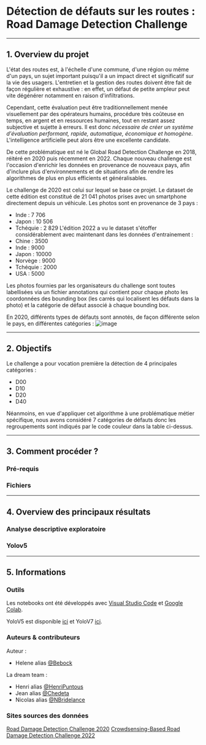 # Détection de défauts sur les routes :  Road Damage Detection Challenge

----

## 1. Overview du projet

L'état des routes est, à l'échelle d'une commune, d'une région ou même d'un pays, un sujet important puisqu'il a un impact direct et significatif sur la vie des usagers. L'entretien et la gestion des routes doivent être fait de façon régulière et exhaustive : en effet, un défaut de petite ampleur peut vite dégénérer notamment en raison d'infiltrations.

Cependant, cette évaluation peut être traditionnellement menée visuellement par des opérateurs humains, procédure très coûteuse en temps, en argent et en ressources humaines, tout en restant assez subjective et sujette à erreurs. Il est donc *nécessaire de créer un système d'évaluation performant, rapide, automatique, économique et homogène*. L'intelligence artificielle peut alors être une excellente candidate. 

De cette problématique est né le Global Road Detection Challenge en 2018, réitéré en 2020 puis récemment en 2022. Chaque nouveau challenge est l'occasion d'enrichir les données en provenance de nouveaux pays, afin d'inclure plus d'environnements et de situations afin de rendre les algorithmes de plus en plus efficients et généralisables. 

Le challenge de 2020 est celui sur lequel se base ce projet. Le dataset de cette édition est constitué de 21 041 photos prises avec un smartphone directement depuis un véhicule. Les photos sont en provenance de 3 pays : 
  * Inde : 7 706
  * Japon : 10 506
  * Tchéquie : 2 829
 L'édition 2022 a vu le dataset s'étoffer considérablement avec maintenant dans les données d'entrainement : 
  * Chine : 3500
  * Inde : 9000
  * Japon : 10000
  * Norvège : 9000
  * Tchéquie : 2000
  * USA : 5000

Les photos fournies par les organisateurs du challenge sont toutes labellisées via un fichier annotations qui contient pour chaque photo les coordonnées des bounding box (les carrés qui localisent les défauts dans la photo) et la catégorie de défaut associé à chaque bounding box. 

En 2020, différents types de défauts sont annotés, de façon différente selon le pays, en différentes catégories : 
![image](https://user-images.githubusercontent.com/38078432/188277168-9b5d8833-3350-4daa-b150-cc9e346089dc.png)

----

## 2. Objectifs

Le challenge a pour vocation première la détection de 4 principales catégories : 
  * D00
  * D10
  * D20
  * D40

Néanmoins, en vue d'appliquer cet algorithme à une problématique métier spécifique, nous avons considéré 7 catégories de défauts donc les regroupements sont indiqués par le code couleur dans la table ci-dessus. 

----

## 3. Comment procéder ?

### Pré-requis

### Fichiers 

----

## 4. Overview des principaux résultats 

### Analyse descriptive exploratoire

### Yolov5

----

## 5. Informations

### Outils

Les notebooks ont été développés avec [Visual Studio Code](https://code.visualstudio.com/) et [Google Colab](https://colab.research.google.com/). 

YoloV5 est disponible [ici](https://github.com/ultralytics/yolov5) et YoloV7 [ici](https://github.com/WongKinYiu/yolov7). 

### Auteurs & contributeurs

Auteur : 
  * Helene alias [@Bebock](https://github.com/Bebock/)

La dream team :
  * Henri alias [@HenriPuntous](https://github.com/HenriPuntous/)
  * Jean alias [@Chedeta](https://github.com/Chedeta/)
  * Nicolas alias [@NBridelance](https://github.com/NBridelance/)
  
### Sites sources des données

[Road Damage Detection Challenge 2020](https://rdd2020.sekilab.global/)
[Crowdsensing-Based Road Damage Detection Challenge 2022](https://crddc2022.sekilab.global/)
